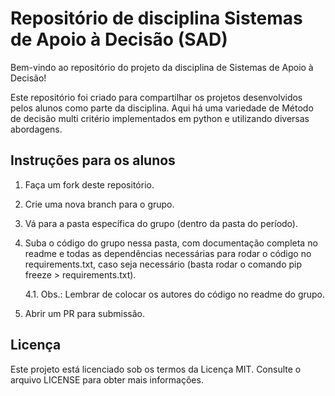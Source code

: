 # Repositório de disciplina Sistemas de Apoio à Decisão (SAD)

Bem-vindo ao repositório do projeto da disciplina de Sistemas de Apoio à Decisão!

Este repositório foi criado para compartilhar os projetos desenvolvidos pelos alunos como parte da disciplina. Aqui há uma variedade de Método de decisão multi critério implementados em python e utilizando diversas abordagens.

## Instruções para os alunos

1. Faça um fork deste repositório.
2. Crie uma nova branch para o grupo.
3. Vá para a pasta específica do grupo (dentro da pasta do período).
4. Suba o código do grupo nessa pasta, com documentação completa no readme e todas as dependências necessárias para rodar o código no requirements.txt, caso seja necessário (basta rodar o comando pip freeze > requirements.txt).

    4.1. Obs.: Lembrar de colocar os autores do código no readme do grupo.

5. Abrir um PR para submissão.

## Licença
Este projeto está licenciado sob os termos da Licença MIT. Consulte o arquivo LICENSE para obter mais informações.
